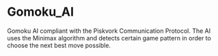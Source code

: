 # Gomoku_AI

Gomoku AI compliant with the Piskvork Communication Protocol. The AI uses the Minimax algorithm and detects certain game pattern in order to choose the next best move possible.
